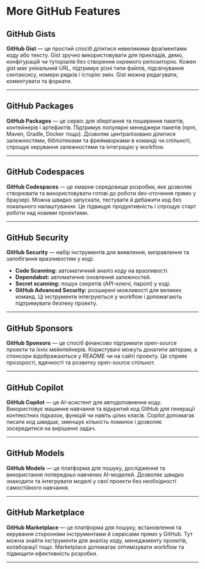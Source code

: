 # More GitHub Features

## GitHub Gists

**GitHub Gist** — це простий спосіб ділитися невеликими фрагментами коду або тексту. Gist зручно використовувати для прикладів, демо, конфігурацій чи туторіалів без створення окремого репозиторію. Кожен gist має унікальний URL, підтримує різні типи файлів, підсвічування синтаксису, номери рядків і історію змін. Gist можна редагувати, коментувати та форкати.

---

## GitHub Packages

**GitHub Packages** — це сервіс для зберігання та поширення пакетів, контейнерів і артефактів. Підтримує популярні менеджери пакетів (npm, Maven, Gradle, Docker тощо). Дозволяє централізовано ділитися залежностями, бібліотеками та фреймворками в команді чи спільноті, спрощує керування залежностями та інтеграцію у workflow.

---

## GitHub Codespaces

**GitHub Codespaces** — це хмарне середовище розробки, яке дозволяє створювати та використовувати готові до роботи dev-оточення прямо у браузері. Можна швидко запускати, тестувати й дебажити код без локального налаштування. Це підвищує продуктивність і спрощує старт роботи над новими проектами.

---

## GitHub Security

**GitHub Security** — набір інструментів для виявлення, виправлення та запобігання вразливостям у коді:

- **Code Scanning:** автоматичний аналіз коду на вразливості.
- **Dependabot:** автоматичне оновлення залежностей.
- **Secret scanning:** пошук секретів (API-ключі, паролі) у коді.
- **GitHub Advanced Security:** розширені можливості для великих команд.
Ці інструменти інтегруються у workflow і допомагають підтримувати безпеку проекту.

---

## GitHub Sponsors

**GitHub Sponsors** — це спосіб фінансово підтримати open-source проекти та їхніх мейнтейнерів. Користувачі можуть донатити авторам, а спонсори відображаються у README чи на сайті проекту. Це сприяє прозорості, вдячності та розвитку open-source спільнот.

---

## GitHub Copilot

**GitHub Copilot** — це AI-асистент для автодоповнення коду. Використовує машинне навчання та відкритий код GitHub для генерації контекстних підказок, функцій чи навіть цілих класів. Copilot допомагає писати код швидше, зменшує кількість помилок і дозволяє зосередитися на вирішенні задач.

---

## GitHub Models

**GitHub Models** — це платформа для пошуку, дослідження та використання попередньо навчених AI-моделей. Дозволяє швидко знаходити та інтегрувати моделі у свої проекти без необхідності самостійного навчання.

---

## GitHub Marketplace

**GitHub Marketplace** — це платформа для пошуку, встановлення та керування сторонніми інструментами й сервісами прямо у GitHub. Тут можна знайти інструменти для аналізу коду, менеджменту проектів, колаборації тощо. Marketplace допомагає оптимізувати workflow та підвищити ефективність розробки.

---
